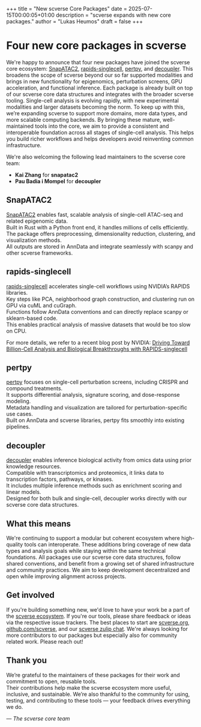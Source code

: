 +++
title = "New scverse Core Packages"
date = 2025-07-15T00:00:05+01:00
description = "scverse expands with new core packages."
author = "Lukas Heumos"
draft = false
+++

# Four new core packages in scverse

We're happy to announce that four new packages have joined the scverse core ecosystem: [SnapATAC2](https://github.com/scverse/snapatac2), [rapids-singlecell](https://github.com/scverse/rapids_singlecell), [pertpy](https://github.com/scverse/pertpy), and [decoupler](https://github.com/scverse/decoupler).
This broadens the scope of scverse beyond our so far supported modalities and brings in new functionality for epigenomics, perturbation screens, GPU acceleration, and functional inference.
Each package is already built on top of our scverse core data structures and integrates with the broader scverse tooling.
Single-cell analysis is evolving rapidly, with new experimental modalities and larger datasets becoming the norm.
To keep up with this, we’re expanding scverse to support more domains, more data types, and more scalable computing backends.
By bringing these mature, well-maintained tools into the core, we aim to provide a consistent and interoperable foundation across all stages of single-cell analysis.
This helps you build richer workflows and helps developers avoid reinventing common infrastructure.

We're also welcoming the following lead maintainers to the scverse core team:  
- **Kai Zhang** for **snapatac2**
- **Pau Badia i Mompel** for **decoupler**

## SnapATAC2

[SnapATAC2](https://github.com/scverse/snapatac2) enables fast, scalable analysis of single-cell ATAC-seq and related epigenomic data.  
Built in Rust with a Python front end, it handles millions of cells efficiently.  
The package offers preprocessing, dimensionality reduction, clustering, and visualization methods.  
All outputs are stored in AnnData and integrate seamlessly with scanpy and other scverse frameworks.

## rapids-singlecell

[rapids-singlecell](https://github.com/scverse/rapids_singlecell) accelerates single-cell workflows using NVIDIA’s RAPIDS libraries.  
Key steps like PCA, neighborhood graph construction, and clustering run on GPU via cuML and cuGraph.  
Functions follow AnnData conventions and can directly replace scanpy or sklearn-based code.  
This enables practical analysis of massive datasets that would be too slow on CPU.

For more details, we refer to a recent blog post by NVIDIA: [Driving Toward Billion-Cell Analysis and Biological Breakthroughs with RAPIDS-singlecell](https://developer.nvidia.com/blog/driving-toward-billion-cell-analysis-and-biological-breakthroughs-with-rapids-singlecell)

## pertpy

[pertpy](https://github.com/scverse/pertpy) focuses on single-cell perturbation screens, including CRISPR and compound treatments.  
It supports differential analysis, signature scoring, and dose-response modeling.  
Metadata handling and visualization are tailored for perturbation-specific use cases.  
Built on AnnData and scverse libraries, pertpy fits smoothly into existing pipelines.

## decoupler

[decoupler](https://github.com/scverse/decoupler) enables inference biological activity from omics data using prior knowledge resources.  
Compatible with transcriptomics and proteomics, it links data to transcription factors, pathways, or kinases.  
It includes multiple inference methods such as enrichment scoring and linear models.  
Designed for both bulk and single-cell, decoupler works directly with our scverse core data structures.

## What this means

We're continuing to support a modular but coherent ecosystem where high-quality tools can interoperate.
These additions bring coverage of new data types and analysis goals while staying within the same technical foundations.
All packages use our scverse core data structures, follow shared conventions, and benefit from a growing set of shared infrastructure and community practices.
We aim to keep development decentralized and open while improving alignment across projects.

## Get involved

If you're building something new, we'd love to have your work be a part of the [scverse ecosystem](https://github.com/scverse/ecosystem-packages).
If you're our tools, please share feedback or ideas via the respective issue trackers.
The best places to start are [scverse.org](https://scverse.org), [github.com/scverse](https://github.com/scverse), and our [scverse zulip chat](https://scverse.zulipchat.com/).
We're always looking for more contributors to our packages but especially also for community related work.
Please reach out!

## Thank you

We’re grateful to the maintainers of these packages for their work and commitment to open, reusable tools.  
Their contributions help make the scverse ecosystem more useful, inclusive, and sustainable.
We’re also thankful to the community for using, testing, and contributing to these tools — your feedback drives everything we do.

*— The scverse core team*
